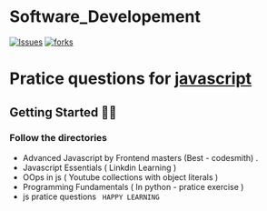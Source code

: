 # Software_Developement

[![Issues](https://img.shields.io/github/issues/chait04/Software_Developement
)](#issues)
[![forks](https://img.shields.io/github/forks/chait04/Software_Developement
)](#forks)

# Pratice questions for <a href="https://www.w3resource.com/javascript-exercises/javascript-basic-exercises.php">javascript</a>

##  Getting Started 👨‍💻

### Follow the directories

* Advanced Javascript by Frontend masters (Best - codesmith) .
* Javascript Essentials ( Linkdin Learning )
* OOps in js ( Youtube collections with object literals )
* Programming Fundamentals ( In python - pratice exercise )
* js pratice questions
<code> HAPPY LEARNING </code>
